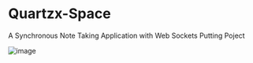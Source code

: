 # Quartzx-Space
A Synchronous Note Taking Application with Web Sockets 
Putting Poject

![image](https://github.com/Pythonwithsean/Quartzx-Space/assets/107402787/ebc7fd40-6f76-4ecc-b778-35804b6087ae)


